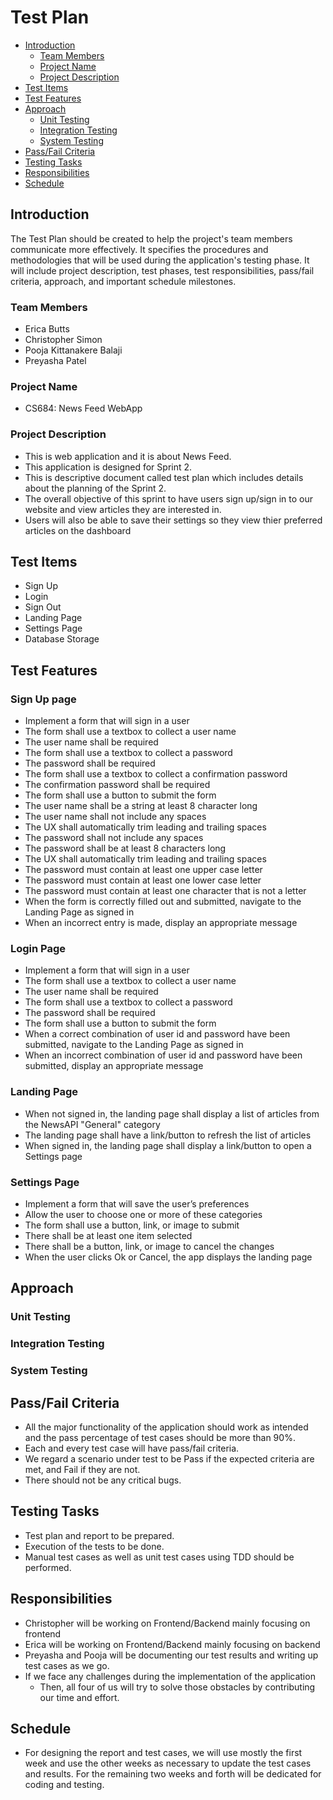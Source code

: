 # Test Plan 

- [Introduction](#introduction)
  - [Team Members](#team-members)
  - [Project Name](#project-name)
  - [Project Description](#project-description)
- [Test Items](#test-items)
- [Test Features](#test-features)
- [Approach](#approach)
  - [Unit Testing](#unit-testing)
  - [Integration Testing](#integration-testing)
  - [System Testing](#system-testing)
- [Pass/Fail Criteria](#passfail-criteria)
- [Testing Tasks](#testing-tasks)
- [Responsibilities](#responsibilities)
- [Schedule](#schedule)

## Introduction

The Test Plan should be created to help the project's team members communicate more effectively. It specifies the procedures and methodologies that will be used during the application's testing phase. It will include project description, test phases, test responsibilities, pass/fail criteria, approach, and important schedule milestones.

  ### Team Members
  - Erica Butts
  - Christopher Simon
  - Pooja Kittanakere Balaji
  - Preyasha Patel
  
  ### Project Name
  - CS684: News Feed WebApp

  ### Project Description
  - This is web application and it is about News Feed.
  - This application is designed for Sprint 2. 
  - This is descriptive document called test plan which includes details about the planning of the Sprint 2. 
  - The overall objective of this sprint to have users sign up/sign in to our website and view articles they are interested in.
  - Users will also be able to save their settings so they view thier preferred articles on the dashboard

## Test Items
- Sign Up 
- Login 
- Sign Out
- Landing Page
- Settings Page
- Database Storage

## Test Features
  ### Sign Up page
  - Implement a form that will sign in a user
  - The form shall use a textbox to collect a user name
  - The user name shall be required
  - The form shall use a textbox to collect a password
  - The password shall be required
  - The form shall use a textbox to collect a confirmation password
  - The confirmation password shall be required
  - The form shall use a button to submit the form
  - The user name shall be a string at least 8 character long
  - The user name shall not include any spaces
  - The UX shall automatically trim leading and trailing spaces
  - The password shall not include any spaces
  - The password shall be at least 8 characters long
  - The UX shall automatically trim leading and trailing spaces
  - The password must contain at least one upper case letter
  - The password must contain at least one lower case letter
  - The password must contain at least one character that is not a letter
  - When the form is correctly filled out and submitted, navigate to the Landing Page as signed in
  - When an incorrect entry is made, display an appropriate message
  
  ### Login Page
  - Implement a form that will sign in a user
  - The form shall use a textbox to collect a user name
  - The user name shall be required
  - The form shall use a textbox to collect a password
  - The password shall be required
  - The form shall use a button to submit the form
  - When a correct combination of user id and password have been submitted, navigate to the Landing Page as signed in
  - When an incorrect combination of user id and password have been submitted, display an appropriate message
  
  ### Landing Page
  - When not signed in, the landing page shall display a list of articles from the NewsAPI "General" category
  - The landing page shall have a link/button to refresh the list of articles
  - When signed in, the landing page shall display a link/button to open a Settings page
  
  ### Settings Page
  - Implement a form that will save the user’s preferences
  - Allow the user to choose one or more of these categories
  - The form shall use a button, link, or image to submit 
  - There shall be at least one item selected
  - There shall be a button, link, or image to cancel the changes
  - When the user clicks Ok or Cancel, the app displays the landing page

## Approach

  ### Unit Testing
  ### Integration Testing
  ### System Testing
  
## Pass/Fail Criteria
- All the major functionality of the application should work as intended and the pass percentage of test cases should be more than 90%.
- Each and every test case will have pass/fail criteria.
- We regard a scenario under test to be Pass if the expected criteria are met, and Fail if they are not.
- There should not be any critical bugs.

## Testing Tasks
- Test plan and report to be prepared.
- Execution of the tests to be done.
- Manual test cases as well as unit test cases using TDD should be performed.

## Responsibilities
- Christopher will be working on Frontend/Backend mainly focusing on frontend
- Erica will be working on Frontend/Backend mainly focusing on backend
- Preyasha and Pooja will be documenting our test results and writing up test cases as we go.
- If we face any challenges during the implementation of the application
  - Then, all four of us will try to solve those obstacles by contributing our time and effort.

## Schedule

- For designing the report and test cases, we will use mostly the first week and use the other weeks as necessary to update the test cases and results. For the remaining two weeks and forth will be dedicated for coding and testing.
